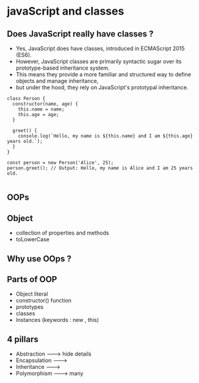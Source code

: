 # javaScript and classes
## Does JavaScript really have classes ?
- Yes, JavaScript does have classes, introduced in ECMAScript 2015 (ES6). 
- However, JavaScript classes are primarily syntactic sugar over its prototype-based inheritance system. 
- This means they provide a more familiar and structured way to define objects and manage inheritance, 
- but under the hood, they rely on JavaScript's prototypal inheritance.

``` Example --->
class Person {
  constructor(name, age) {
    this.name = name;
    this.age = age;
  }

  greet() {
    console.log(`Hello, my name is ${this.name} and I am ${this.age} years old.`);
  }
}

const person = new Person('Alice', 25);
person.greet(); // Output: Hello, my name is Alice and I am 25 years old.


```


## OOPs


## Object
- collection of properties and methods
- toLowerCase

## Why use OOps ?



## Parts of OOP 
- Object literal
- constructor() function 
- prototypes
- classes
- Instances (keywords :  new , this)



## 4 pillars 
- Abstraction        ---> hide details
- Encapsulation      ---> 
- Inheritance        --->
- Polymorphism       ---> many     